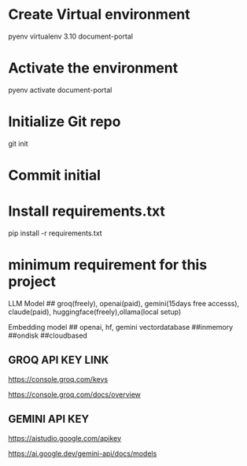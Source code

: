 # Create Virtual environment
pyenv virtualenv 3.10  document-portal  
# Activate the environment  
pyenv activate document-portal

# Initialize Git repo 
git init
# Commit initial 


# Install requirements.txt
pip install -r requirements.txt

# minimum requirement for this project
LLM Model ## groq(freely), openai(paid), gemini(15days free accesss), claude(paid), huggingface(freely),ollama(local setup)

 Embedding model ## openai, hf, gemini
 vectordatabase ##inmemory ##ondisk ##cloudbased

## GROQ API KEY LINK
https://console.groq.com/keys

https://console.groq.com/docs/overview

## GEMINI API KEY

https://aistudio.google.com/apikey

https://ai.google.dev/gemini-api/docs/models